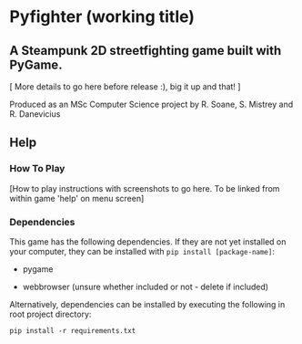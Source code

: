 # Pyfighter (working title)
## A Steampunk 2D streetfighting game built with PyGame.

[ More details to go here before release :), big it up and that! ]

Produced as an MSc Computer Science project by R. Soane,
S. Mistrey and R. Danevicius

## Help
### How To Play

[How to play instructions with screenshots to go here.  To be linked from within game 'help' on menu screen]

### Dependencies
This game has the following dependencies. If they are not yet installed on your computer, they can be installed with `pip install [package-name]`:
- pygame

- webbrowser (unsure whether included or not - delete if included)

Alternatively, dependencies can be installed by executing the following in root project directory:
```
pip install -r requirements.txt
```
